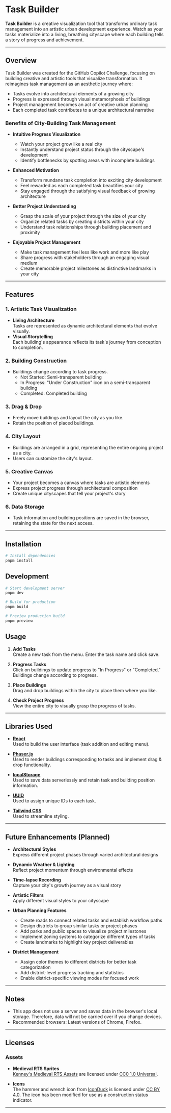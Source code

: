 # Task Builder

**Task Builder** is a creative visualization tool that transforms ordinary task management into an artistic urban development experience. Watch as your tasks materialize into a living, breathing cityscape where each building tells a story of progress and achievement.

---

## Overview

Task Builder was created for the GitHub Copilot Challenge, focusing on building creative and artistic tools that visualize transformation. It reimagines task management as an aesthetic journey where:

- Tasks evolve into architectural elements of a growing city
- Progress is expressed through visual metamorphosis of buildings
- Project management becomes an act of creative urban planning
- Each completed task contributes to a unique architectural narrative

### Benefits of City-Building Task Management

- **Intuitive Progress Visualization**

  - Watch your project grow like a real city
  - Instantly understand project status through the cityscape's development
  - Identify bottlenecks by spotting areas with incomplete buildings

- **Enhanced Motivation**

  - Transform mundane task completion into exciting city development
  - Feel rewarded as each completed task beautifies your city
  - Stay engaged through the satisfying visual feedback of growing architecture

- **Better Project Understanding**

  - Grasp the scale of your project through the size of your city
  - Organize related tasks by creating districts within your city
  - Understand task relationships through building placement and proximity

- **Enjoyable Project Management**
  - Make task management feel less like work and more like play
  - Share progress with stakeholders through an engaging visual medium
  - Create memorable project milestones as distinctive landmarks in your city

---

## Features

### 1. **Artistic Task Visualization**

- **Living Architecture**  
  Tasks are represented as dynamic architectural elements that evolve visually.
- **Visual Storytelling**  
  Each building's appearance reflects its task's journey from conception to completion.

### 2. **Building Construction**

- Buildings change according to task progress.
  - Not Started: Semi-transparent building
  - In Progress: "Under Construction" icon on a semi-transparent building
  - Completed: Completed building

### 3. **Drag & Drop**

- Freely move buildings and layout the city as you like.
- Retain the position of placed buildings.

### 4. **City Layout**

- Buildings are arranged in a grid, representing the entire ongoing project as a city.
- Users can customize the city's layout.

### 5. **Creative Canvas**

- Your project becomes a canvas where tasks are artistic elements
- Express project progress through architectural composition
- Create unique cityscapes that tell your project's story

### 6. **Data Storage**

- Task information and building positions are saved in the browser, retaining the state for the next access.

---

## Installation

```bash
# Install dependencies
pnpm install
```

## Development

```bash
# Start development server
pnpm dev

# Build for production
pnpm build

# Preview production build
pnpm preview
```

## Usage

1. **Add Tasks**  
   Create a new task from the menu. Enter the task name and click save.

2. **Progress Tasks**  
   Click on buildings to update progress to "In Progress" or "Completed." Buildings change according to progress.

3. **Place Buildings**  
   Drag and drop buildings within the city to place them where you like.

4. **Check Project Progress**  
   View the entire city to visually grasp the progress of tasks.

---

## Libraries Used

- **[React](https://reactjs.org/)**  
  Used to build the user interface (task addition and editing menu).

- **[Phaser.js](https://phaser.io/)**  
  Used to render buildings corresponding to tasks and implement drag & drop functionality.

- **[localStorage](https://developer.mozilla.org/en-US/docs/Web/API/Window/localStorage)**  
  Used to save data serverlessly and retain task and building position information.

- **[UUID](https://github.com/uuidjs/uuid)**  
  Used to assign unique IDs to each task.

- **[Tailwind CSS](https://tailwindcss.com/)**  
  Used to streamline styling.

---

## Future Enhancements (Planned)

- **Architectural Styles**  
  Express different project phases through varied architectural designs

- **Dynamic Weather & Lighting**  
  Reflect project momentum through environmental effects

- **Time-lapse Recording**  
  Capture your city's growth journey as a visual story

- **Artistic Filters**  
  Apply different visual styles to your cityscape

- **Urban Planning Features**

  - Create roads to connect related tasks and establish workflow paths
  - Design districts to group similar tasks or project phases
  - Add parks and public spaces to visualize project milestones
  - Implement zoning systems to categorize different types of tasks
  - Create landmarks to highlight key project deliverables

- **District Management**
  - Assign color themes to different districts for better task categorization
  - Add district-level progress tracking and statistics
  - Enable district-specific viewing modes for focused work

---

## Notes

- This app does not use a server and saves data in the browser's local storage. Therefore, data will not be carried over if you change devices.
- Recommended browsers: Latest versions of Chrome, Firefox.

---

## Licenses

### Assets

- **Medieval RTS Sprites**  
  [Kenney's Medieval RTS Assets](https://kenney.nl/assets/medieval-rts) are licensed under [CC0 1.0 Universal](https://creativecommons.org/publicdomain/zero/1.0/).

- **Icons**  
  The hammer and wrench icon from [IconDuck](https://iconduck.com/icons/158418/hammer-and-wrench) is licensed under [CC BY 4.0](https://creativecommons.org/licenses/by/4.0/). The icon has been modified for use as a construction status indicator.

---
